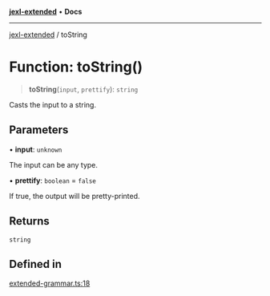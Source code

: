 [**jexl-extended**](../README.md) • **Docs**

***

[jexl-extended](../globals.md) / toString

# Function: toString()

> **toString**(`input`, `prettify`): `string`

Casts the input to a string.

## Parameters

• **input**: `unknown`

The input can be any type.

• **prettify**: `boolean` = `false`

If true, the output will be pretty-printed.

## Returns

`string`

## Defined in

[extended-grammar.ts:18](https://github.com/nikoraes/jexl-extended/blob/db8adde102268337995e72b2224f129152316ed5/src/extended-grammar.ts#L18)
